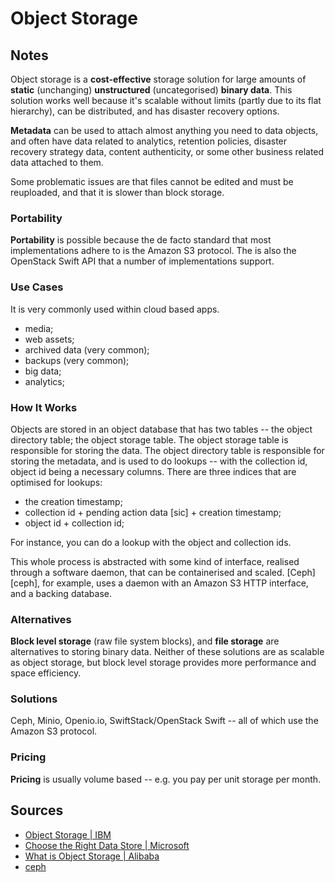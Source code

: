 # Object Storage

## Notes

Object storage is a **cost-effective** storage solution for large amounts of **static** (unchanging) **unstructured** (uncategorised) **binary data**. This solution works well because it's scalable without limits (partly due to its flat hierarchy), can be distributed, and has disaster recovery options.

**Metadata** can be used to attach almost anything you need to data objects, and often have data related to analytics, retention policies, disaster recovery strategy data, content authenticity, or some other business related data attached to them.

Some problematic issues are that files cannot be edited and must be reuploaded, and that it is slower than block storage.

### Portability

**Portability** is possible because the de facto standard that most implementations adhere to is the Amazon S3 protocol. The is also the OpenStack Swift API that a number of implementations support.

### Use Cases

It is very commonly used within cloud based apps.

* media;
* web assets;
* archived data (very common);
* backups (very common);
* big data;
* analytics;

### How It Works

Objects are stored in an object database that has two tables -- the object directory table; the object storage table.  The object storage table is responsible for storing the data. The object directory table is responsible for storing the metadata, and is used to do lookups -- with the collection id, object id being a necessary columns. There are three indices that are optimised for lookups:

* the creation timestamp;
* collection id + pending action data [sic] + creation timestamp;
* object id + collection id;

For instance, you can do a lookup with the object and collection ids.

This whole process is abstracted with some kind of interface, realised through a software daemon, that can be containerised and scaled. [Ceph][ceph], for example, uses a daemon with an Amazon S3 HTTP interface, and a backing database.

### Alternatives

**Block level storage** (raw file system blocks), and **file storage** are alternatives to storing binary data. Neither of these solutions are as scalable as object storage, but block level storage provides more performance and space efficiency.

### Solutions

Ceph, Minio, Openio.io, SwiftStack/OpenStack Swift -- all of which use the Amazon S3 protocol.

### Pricing

**Pricing** is usually volume based -- e.g. you pay per unit storage per month.

## Sources

* [Object Storage | IBM](https://www.ibm.com/cloud/learn/object-storage)
* [Choose the Right Data Store | Microsoft](https://docs.microsoft.com/en-us/azure/architecture/guide/technology-choices/data-store-overview)
* [What is Object Storage | Alibaba](https://www.alibabacloud.com/knowledge/what-is-object-storage)
* [ceph](https://en.wikipedia.org/wiki/Ceph_(software))
